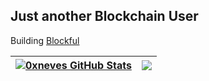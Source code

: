 <h2> Just another Blockchain User</h2>
  
Building [Blockful](https://github.com/blockful-io)
  
|<a href="https://github.com/anuraghazra/github-readme-stats"><img align="center" src="https://github-readme-stats.vercel.app/api?username=0xneves&include_all_commits=true&count_private=true&show_icons=true&theme=ambient_gradient&hide_border=true" alt="0xneves GitHub Stats" /></a>| <a href="https://github.com/anuraghazra/github-readme-stats"> <img align="center" src="https://github-readme-stats.vercel.app/api/top-langs/?username=0xneves&layout=compact&theme=neon&langs_count=2&hide_border=true" /> </a>|
| -- | -- |
